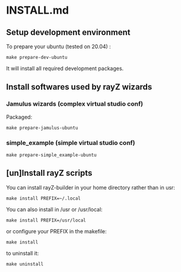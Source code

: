 # INSTALL.md

## Setup development environment

To prepare your ubuntu (tested on 20.04) :

    make prepare-dev-ubuntu

It will install all required development packages.


## Install softwares used by rayZ wizards

### Jamulus wizards (complex virtual studio conf)

Packaged:
    
    make prepare-jamulus-ubuntu
    
### simple_example (simple virtual studio conf)
    
    make prepare-simple_example-ubuntu

## [un]Install rayZ scripts 

You can install rayZ-builder in your home directory rather than in usr:

    make install PREFIX=~/.local
    
You can also install in /usr or /usr/local:
    
    make install PREFIX=/usr/local

or configure your PREFIX in the makefile:

    make install
    
to uninstall it:
  
    make uninstall


